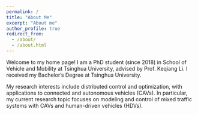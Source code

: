 ```yaml
---
permalink: /
title: "About Me"
excerpt: "About me"
author_profile: true
redirect_from: 
  - /about/
  - /about.html
---
```


Welcome to my home page! I am a PhD student (since 2018) in School of Vehicle and Mobility at Tsinghua University, advised by Prof. Keqiang Li. I received my Bachelor’s Degree at Tsinghua University. 

<!--Click [here](https://zzz14.github.io/files/CV-Zizhao.pdf) to view my up-to-date CV.-->

My research interests include distributed control and optimization, with applications to connected and autonomous vehicles (CAVs). In particular, my current research topic focuses on modeling and control of mixed traffic systems with CAVs and human-driven vehicles (HDVs).